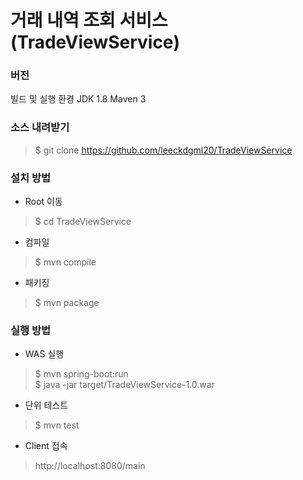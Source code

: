 # 거래 내역 조회 서비스 (TradeViewService)

### 버전
빌드 및 실행 환경
JDK 1.8
Maven 3

### 소스 내려받기
> $ git clone https://github.com/leeckdgml20/TradeViewService

### 설치 방법
* Root 이동
> $ cd TradeViewService

* 컴파일
> $ mvn compile

* 패키징
> $ mvn package

### 실행 방법
* WAS 실행
> $ mvn spring-boot:run</br>
> $ java -jar target/TradeViewService-1.0.war

* 단위 테스트
> $ mvn test

* Client 접속
> http://localhost:8080/main
